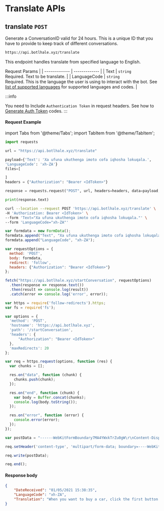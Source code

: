 # Translate APIs
## translate `POST`
Generate a ConversationID valid for 24 hours. This is a unique ID that you have to provide to keep track of different conversations.

```bash
https://api.botlhale.xyz/translate
```
This endpoint handles translate from specified language to English.

Request Params | 
| ------------- | ------------- |
| Text  | `string` <br />Required. Text to be translate. | 
| LanguageCode  | `string` <br /> Required. This is the language the user is using to interact with the bot. See [list of supported languages](2%20-%20Languages.md) for supported languages and codes. |


:::info

You need to Include `Authentication Token` in request headers. See how to 
[Generate Auth Token](../1%20-%20Authentication.md#generate-a-bearer-token-post)
 codes.
:::


#### Request Example
import Tabs from '@theme/Tabs';
import TabItem from '@theme/TabItem';

<Tabs>
<TabItem value="py" label="Python">

```python 
import requests

url = "https://api.botlhale.xyz/translate"

payload={'Text': 'Xa ufuna ukuthenga imoto cofa iqhosha lokuqala.',
'LanguageCode': 'xh-ZA'}
files=[

]
headers = {"Authorization": "Bearer <IdToken>"}

response = requests.request("POST", url, headers=headers, data=payload, files=files)

print(response.text)
```


</TabItem>
<TabItem value="bash" label="Bash" default>

```bash 
curl --location --request POST 'https://api.botlhale.xyz/translate' \
-H 'Authorization: Bearer <IdToken>' \
--form 'Text="Xa ufuna ukuthenga imoto cofa iqhosha lokuqala."' \
--form 'LanguageCode="xh-ZA"'
```


</TabItem>
<TabItem value="js" label="JavaScript" default>

```javascript 
var formdata = new FormData();
formdata.append("Text", "Xa ufuna ukuthenga imoto cofa iqhosha lokuqala.");
formdata.append("LanguageCode", "xh-ZA");

var requestOptions = {
  method: 'POST',
  body: formdata,
  redirect: 'follow',
  headers: {"Authorization": "Bearer <IdToken>"}
};

fetch("https://api.botlhale.xyz/startConversation", requestOptions)
  .then(response => response.text())
  .then(result => console.log(result))
  .catch(error => console.log('error', error));
```


</TabItem>
<TabItem value="nodejs" label="Node JS - Native">

```js
var https = require('follow-redirects').https;
var fs = require('fs');

var options = {
  'method': 'POST',
  'hostname': 'https://api.botlhale.xyz',
  'path': '/startConversation',
  'headers': {
      "Authorization": "Bearer <IdToken>"
  },
  'maxRedirects': 20
};

var req = https.request(options, function (res) {
  var chunks = [];

  res.on("data", function (chunk) {
    chunks.push(chunk);
  });

  res.on("end", function (chunk) {
    var body = Buffer.concat(chunks);
    console.log(body.toString());
  });

  res.on("error", function (error) {
    console.error(error);
  });
});

var postData = "------WebKitFormBoundary7MA4YWxkTrZu0gW\r\nContent-Disposition: form-data; name=\"Text\"\r\n\r\Xa ufuna ukuthenga imoto cofa iqhosha lokuqala.\r\n------WebKitFormBoundary7MA4YWxkTrZu0gW\r\nContent-Disposition: form-data; name=\"LanguageCode\"\r\n\r\xh-ZA\r\n------WebKitFormBoundary7MA4YWxkTrZu0gW--";

req.setHeader('content-type', 'multipart/form-data; boundary=----WebKitFormBoundary7MA4YWxkTrZu0gW');

req.write(postData);

req.end();
```

</TabItem>
</Tabs>


#### Response body
```json
{
    "DateReceived": "01/05/2021 15:38:35",
    "LanguageCode": "xh-ZA",
    "Translation": "When you want to buy a car, click the first button."
}
```
